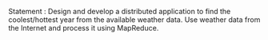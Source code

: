 Statement : Design and develop a distributed application to find the coolest/hottest year
from the available weather data. Use weather data from the Internet and
process it using MapReduce.
